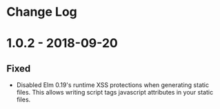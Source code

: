 # Change Log

# 1.0.2 - 2018-09-20

## Fixed

* Disabled Elm 0.19's runtime XSS protections when generating static files.
  This allows writing script tags javascript attributes in your static files.
